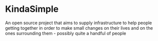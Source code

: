 # KindaSimple
An open source project that aims to supply infrastructure to help people getting together in order to make small changes on their lives and on the ones surrounding them - possibly quite a handful of people
